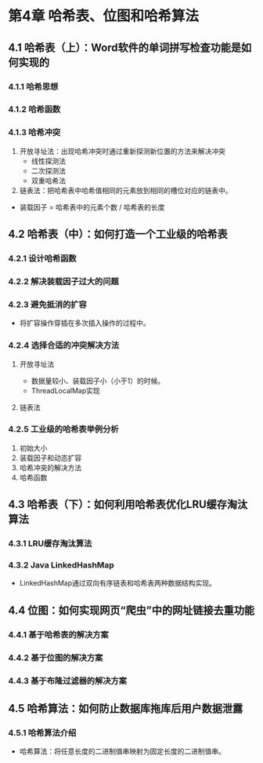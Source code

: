 # 第4章 哈希表、位图和哈希算法

## 4.1 哈希表（上）：Word软件的单词拼写检查功能是如何实现的
### 4.1.1 哈希思想
### 4.1.2 哈希函数
### 4.1.3 哈希冲突
1. 开放寻址法：出现哈希冲突时通过重新探测新位置的方法来解决冲突
    * 线性探测法
    * 二次探测法
    * 双重哈希法
2. 链表法：把哈希表中哈希值相同的元素放到相同的槽位对应的链表中。
* 装载因子 = 哈希表中的元素个数 / 哈希表的长度
## 4.2 哈希表（中）：如何打造一个工业级的哈希表
### 4.2.1 设计哈希函数
### 4.2.2 解决装载因子过大的问题
### 4.2.3 避免抵消的扩容
* 将扩容操作穿插在多次插入操作的过程中。
### 4.2.4 选择合适的冲突解决方法
1. 开放寻址法





































































































    * 数据量较小、装载因子小（小于1）的时候。
    * ThreadLocalMap实现
2. 链表法

### 4.2.5 工业级的哈希表举例分析
1. 初始大小
2. 装载因子和动态扩容
3. 哈希冲突的解决方法
4. 哈希函数

## 4.3 哈希表（下）：如何利用哈希表优化LRU缓存淘汰算法
### 4.3.1 LRU缓存淘汰算法
### 4.3.2 Java LinkedHashMap
* LinkedHashMap通过双向有序链表和哈希表两种数据结构实现。

## 4.4 位图：如何实现网页“爬虫”中的网址链接去重功能
### 4.4.1 基于哈希表的解决方案
### 4.4.2 基于位图的解决方案
### 4.4.3 基于布隆过滤器的解决方案 

## 4.5 哈希算法：如何防止数据库拖库后用户数据泄露
### 4.5.1 哈希算法介绍
* 哈希算法：将任意长度的二进制值串映射为固定长度的二进制值串。



